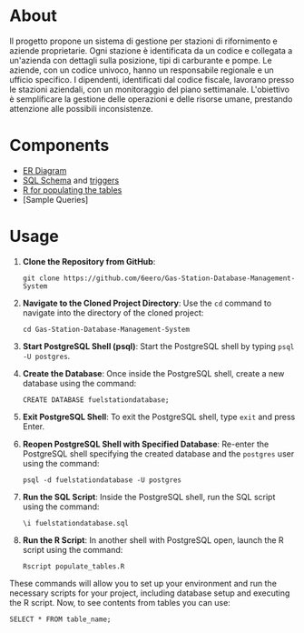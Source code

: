 # About
Il progetto propone un sistema di gestione per stazioni di rifornimento e aziende proprietarie. Ogni stazione è identificata da un codice e collegata a un'azienda con dettagli sulla posizione, tipi di carburante e pompe. Le aziende, con un codice univoco, hanno un responsabile regionale e un ufficio specifico. I dipendenti, identificati dal codice fiscale, lavorano presso le stazioni aziendali, con un monitoraggio del piano settimanale. L'obiettivo è semplificare la gestione delle operazioni e delle risorse umane, prestando attenzione alle possibili inconsistenze.


# Components
- [ER Diagram](https://github.com/6eero/Gas-Station-Database-Management-System/blob/main/ER-Schema.png)
- [SQL Schema](https://github.com/6eero/Gas-Station-Database-Management-System/blob/main/schema.sql) and [triggers](https://github.com/6eero/Gas-Station-Database-Management-System/blob/main/triggers.sql)
- [R for populating the tables](https://github.com/6eero/Gas-Station-Database-Management-System/blob/main/populate_tabs.R)
- [Sample Queries]

# Usage

1. **Clone the Repository from GitHub**:
   ```
   git clone https://github.com/6eero/Gas-Station-Database-Management-System
   ```

2. **Navigate to the Cloned Project Directory**:
   Use the `cd` command to navigate into the directory of the cloned project:
   ```
   cd Gas-Station-Database-Management-System
   ```

3. **Start PostgreSQL Shell (psql)**:
   Start the PostgreSQL shell by typing `psql -U postgres`.

5. **Create the Database**:
   Once inside the PostgreSQL shell, create a new database using the command:
   ```
   CREATE DATABASE fuelstationdatabase;
   ```

6. **Exit PostgreSQL Shell**:
   To exit the PostgreSQL shell, type `exit` and press Enter.

7. **Reopen PostgreSQL Shell with Specified Database**:
   Re-enter the PostgreSQL shell specifying the created database and the `postgres` user using the command:
   ```
   psql -d fuelstationdatabase -U postgres
   ```

8. **Run the SQL Script**:
   Inside the PostgreSQL shell, run the SQL script using the command:
   ```
   \i fuelstationdatabase.sql
   ```

9. **Run the R Script**:
   In another shell with PostgreSQL open, launch the R script using the command:
   ```
   Rscript populate_tables.R
   ```

These commands will allow you to set up your environment and run the necessary scripts for your project, including database setup and executing the R script. Now, to see contents from tables you can use:
```
SELECT * FROM table_name;
```
